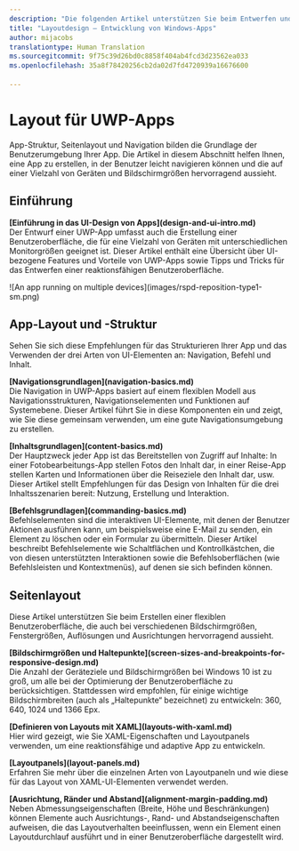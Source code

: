 ```yaml
---
description: "Die folgenden Artikel unterstützen Sie beim Entwerfen und Codieren einer benutzerfreundlichen UWP-App, die auf einer Vielzahl von Geräten und Bildschirmgrößen hervorragend aussieht."
title: "Layoutdesign – Entwicklung von Windows-Apps"
author: mijacobs
translationtype: Human Translation
ms.sourcegitcommit: 9f75c39d26bd0c8858f404ab4fcd3d23562ea033
ms.openlocfilehash: 35a8f78420256cb2da02d7fd4720939a16676600

---
```


<link rel="stylesheet" href="https://az835927.vo.msecnd.net/sites/uwp/Resources/css/custom.css"> 

<div class="uwpd-banner">
<h1 class="uwpd-ruledheader">Layout für UWP-Apps</h1>
</div>

App-Struktur, Seitenlayout und Navigation bilden die Grundlage der Benutzerumgebung Ihrer App. Die Artikel in diesem Abschnitt helfen Ihnen, eine App zu erstellen, in der Benutzer leicht navigieren können und die auf einer Vielzahl von Geräten und Bildschirmgrößen hervorragend aussieht.

## Einführung

<div class="side-by-side">
<div class="side-by-side-content">
  <div class="side-by-side-content-left">
  <p><b>[Einführung in das UI-Design von Apps](design-and-ui-intro.md)</b><br />
Der Entwurf einer UWP-App umfasst auch die Erstellung einer Benutzeroberfläche, die für eine Vielzahl von Geräten mit unterschiedlichen Monitorgrößen geeignet ist. Dieser Artikel enthält eine Übersicht über UI-bezogene Features und Vorteile von UWP-Apps sowie Tipps und Tricks für das Entwerfen einer reaktionsfähigen Benutzeroberfläche. </p>
  </div>
  <div class="side-by-side-content-right">
    ![An app running on multiple devices](images/rspd-reposition-type1-sm.png)
  </div>
</div>
</div>

## App-Layout und -Struktur
Sehen Sie sich diese Empfehlungen für das Strukturieren Ihrer App und das Verwenden der drei Arten von UI-Elementen an: Navigation, Befehl und Inhalt.

<div class="side-by-side">
<div class="side-by-side-content">
  <div class="side-by-side-content-left">
<p>
<b>[Navigationsgrundlagen](navigation-basics.md)</b><br/>
Die Navigation in UWP-Apps basiert auf einem flexiblen Modell aus Navigationsstrukturen, Navigationselementen und Funktionen auf Systemebene. Dieser Artikel führt Sie in diese Komponenten ein und zeigt, wie Sie diese gemeinsam verwenden, um eine gute Navigationsumgebung zu erstellen.
</p>
<p>
<b>[Inhaltsgrundlagen](content-basics.md)</b><br/>
Der Hauptzweck jeder App ist das Bereitstellen von Zugriff auf Inhalte: In einer Fotobearbeitungs-App stellen Fotos den Inhalt dar, in einer Reise-App stellen Karten und Informationen über die Reiseziele den Inhalt dar, usw. Dieser Artikel stellt Empfehlungen für das Design von Inhalten für die drei Inhaltsszenarien bereit: Nutzung, Erstellung und Interaktion.
</p> 
  </div>
  <div class="side-by-side-content-right">
<p><b>[Befehlsgrundlagen](commanding-basics.md)</b> <br />
Befehlselementen sind die interaktiven UI-Elemente, mit denen der Benutzer Aktionen ausführen kann, um beispielsweise eine E-Mail zu senden, ein Element zu löschen oder ein Formular zu übermitteln. Dieser Artikel beschreibt Befehlselemente wie Schaltflächen und Kontrollkästchen, die von diesen unterstützten Interaktionen sowie die Befehlsoberflächen (wie Befehlsleisten und Kontextmenüs), auf denen sie sich befinden können.</p>
  </div>
</div>
</div>

## Seitenlayout 
Diese Artikel unterstützen Sie beim Erstellen einer flexiblen Benutzeroberfläche, die auch bei verschiedenen Bildschirmgrößen, Fenstergrößen, Auflösungen und Ausrichtungen hervorragend aussieht. 


<div class="side-by-side">
<div class="side-by-side-content">
  <div class="side-by-side-content-left">
   <p><b>[Bildschirmgrößen und Haltepunkte](screen-sizes-and-breakpoints-for-responsive-design.md)</b><br/>
Die Anzahl der Geräteziele und Bildschirmgrößen bei Windows 10 ist zu groß, um alle bei der Optimierung der Benutzeroberfläche zu berücksichtigen. Stattdessen wird empfohlen, für einige wichtige Bildschirmbreiten (auch als „Haltepunkte“ bezeichnet) zu entwickeln: 360, 640, 1024 und 1366 Epx.</p>
  </div>
  <div class="side-by-side-content-right">
 <p><b>[Definieren von Layouts mit XAML](layouts-with-xaml.md)</b> <br/>
Hier wird gezeigt, wie Sie XAML-Eigenschaften und Layoutpanels verwenden, um eine reaktionsfähige und adaptive App zu entwickeln.</p>
  </div>
</div>
</div>
<div class="side-by-side">
<div class="side-by-side-content">
  <div class="side-by-side-content-left">
   <p><b>[Layoutpanels](layout-panels.md)</b> <br />
Erfahren Sie mehr über die einzelnen Arten von Layoutpaneln und wie diese für das Layout von XAML-UI-Elementen verwendet werden.</p>
  </div>
  <div class="side-by-side-content-right">
 <p><b>[Ausrichtung, Ränder und Abstand](alignment-margin-padding.md)</b> <br />
Neben Abmessungseigenschaften (Breite, Höhe und Beschränkungen) können Elemente auch Ausrichtungs-, Rand- und Abstandseigenschaften aufweisen, die das Layoutverhalten beeinflussen, wenn ein Element einen Layoutdurchlauf ausführt und in einer Benutzeroberfläche dargestellt wird.</p> 
  </div>
</div>
</div>





<!--HONumber=Jun16_HO4-->


